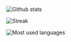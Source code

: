 ![Github stats](https://github-readme-stats.vercel.app/api?username=tobyink&count_private=true&show_icons=true)

![Streak](https://streak-stats.demolab.com/?user=tobyink&type=png)

![Most used languages](https://user-images.githubusercontent.com/251383/208931259-0c4aea50-af62-409d-babc-28351cc887f9.png)
